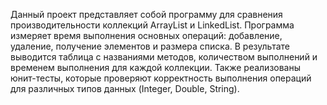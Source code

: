 Данный проект представляет собой программу для сравнения производительности коллекций ArrayList и LinkedList. Программа измеряет время выполнения основных операций: добавление, удаление, получение элементов и размера списка. В результате выводится таблица с названиями методов, количеством выполнений и временем выполнения для каждой коллекции. Также реализованы юнит-тесты, которые проверяют корректность выполнения операций для различных типов данных (Integer, Double, String).